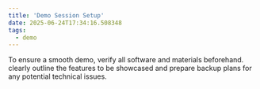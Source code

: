 ```yaml
---
title: 'Demo Session Setup'
date: 2025-06-24T17:34:16.508348
tags:
  - demo
---
```


To ensure a smooth demo, verify all software and materials beforehand. clearly outline the features to be showcased and prepare backup plans for any potential technical issues.
